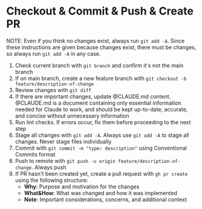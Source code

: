 # Checkout & Commit & Push & Create PR

NOTE: Even if you think no changes exist, always run `git add -A`. Since these instructions are given because changes exist, there must be changes, so always run `git add -A` in any case.

1. Check current branch with `git branch` and confirm it's not the main branch
2. If on main branch, create a new feature branch with `git checkout -b feature/description-of-change`
3. Review changes with `git diff`
4. If there are important changes, update @CLAUDE.md content. @CLAUDE.md is a document containing only essential information needed for Claude to work, and should be kept up-to-date, accurate, and concise without unnecessary information
5. Run lint checks. If errors occur, fix them before proceeding to the next step
6. Stage all changes with `git add -A`. Always use `git add -A` to stage all changes. Never stage files individually
7. Commit with `git commit -m "type: description"` using Conventional Commits format
8. Push to remote with `git push -u origin feature/description-of-change`. Always push
9. If PR hasn't been created yet, create a pull request with `gh pr create` using the following structure:
   - **Why**: Purpose and motivation for the changes
   - **What&How**: What was changed and how it was implemented
   - **Note**: Important considerations, concerns, and additional context
